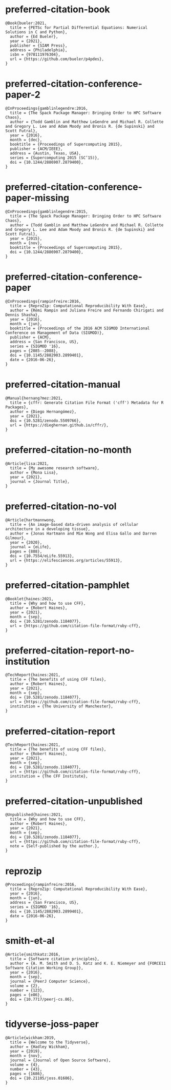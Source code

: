 # preferred-citation-book

    @Book{bueler:2021,
      title = {PETSc for Partial Differential Equations: Numerical Solutions in C and Python},
      author = {Ed Bueler},
      year = {2021},
      publisher = {SIAM Press},
      address = {Philadelphia},
      isbn = {978111976304},
      url = {https://github.com/bueler/p4pdes},
    }

# preferred-citation-conference-paper-2

    @InProceedings{gamblinlegendre:2016,
      title = {The Spack Package Manager: Bringing Order to HPC Software Chaos},
      author = {Todd Gamblin and Matthew LeGendre and Michael R. Collette and Gregory L. Lee and Adam Moody and Bronis R. {de Supinski} and Scott Futral},
      year = {2016},
      month = {dec},
      booktitle = {Proceedings of Supercomputing 2015},
      publisher = {ACM/IEEE},
      address = {Austin, Texas, USA},
      series = {Supercomputing 2015 (SC’15)},
      doi = {10.1244/2886907.2879400},
    }

# preferred-citation-conference-paper-missing

    @InProceedings{gamblinlegendre:2015,
      title = {The Spack Package Manager: Bringing Order to HPC Software Chaos},
      author = {Todd Gamblin and Matthew LeGendre and Michael R. Collette and Gregory L. Lee and Adam Moody and Bronis R. {de Supinski} and Scott Futral},
      year = {2015},
      month = {nov},
      booktitle = {Proceedings of Supercomputing 2015},
      doi = {10.1244/2886907.2879400},
    }

# preferred-citation-conference-paper

    @InProceedings{rampinfreire:2016,
      title = {ReproZip: Computational Reproducibility With Ease},
      author = {Rémi Rampin and Juliana Freire and Fernando Chirigati and Dennis Shasha},
      year = {2016},
      month = {jun},
      booktitle = {Proceedings of the 2016 ACM SIGMOD International Conference on Management of Data (SIGMOD)},
      publisher = {ACM},
      address = {San Francisco, US},
      series = {SIGMOD '16},
      pages = {2085--2088},
      doi = {10.1145/2882903.2899401},
      date = {2016-06-26},
    }

# preferred-citation-manual

    @Manual{hernang?mez:2021,
      title = {cffr: Generate Citation File Format ('cff') Metadata for R Packages},
      author = {Diego Hernangómez},
      year = {2021},
      doi = {10.5281/zenodo.5509766},
      url = {https://dieghernan.github.io/cffr/},
    }

# preferred-citation-no-month

    @Article{lisa:2021,
      title = {My awesome research software},
      author = {Mona Lisa},
      year = {2021},
      journal = {Journal Title},
    }

# preferred-citation-no-vol

    @Article{hartmannwong,
      title = {An image-based data-driven analysis of cellular architecture in a developing tissue},
      author = {Jonas Hartmann and Mie Wong and Elisa Gallo and Darren Gilmour},
      year = {2020},
      journal = {eLife},
      pages = {888},
      doi = {10.7554/eLife.55913},
      url = {https://elifesciences.org/articles/55913},
    }

# preferred-citation-pamphlet

    @Booklet{haines:2021,
      title = {Why and how to use CFF},
      author = {Robert Haines},
      year = {2021},
      month = {sep},
      doi = {10.5281/zenodo.1184077},
      url = {https://github.com/citation-file-format/ruby-cff},
    }

# preferred-citation-report-no-institution

    @TechReport{haines:2021,
      title = {The benefits of using CFF files},
      author = {Robert Haines},
      year = {2021},
      month = {sep},
      doi = {10.5281/zenodo.1184077},
      url = {https://github.com/citation-file-format/ruby-cff},
      institution = {The University of Manchester},
    }

# preferred-citation-report

    @TechReport{haines:2021,
      title = {The benefits of using CFF files},
      author = {Robert Haines},
      year = {2021},
      month = {sep},
      doi = {10.5281/zenodo.1184077},
      url = {https://github.com/citation-file-format/ruby-cff},
      institution = {The CFF Institute},
    }

# preferred-citation-unpublished

    @Unpublished{haines:2021,
      title = {Why and how to use CFF},
      author = {Robert Haines},
      year = {2021},
      month = {sep},
      doi = {10.5281/zenodo.1184077},
      url = {https://github.com/citation-file-format/ruby-cff},
      note = {Self-published by the author.},
    }

# reprozip

    @Proceedings{rampinfreire:2016,
      title = {ReproZip: Computational Reproducibility With Ease},
      year = {2016},
      month = {jun},
      address = {San Francisco, US},
      series = {SIGMOD '16},
      doi = {10.1145/2882903.2899401},
      date = {2016-06-26},
    }

# smith-et-al

    @Article{smithkatz:2016,
      title = {Software citation principles},
      author = {A. M. Smith and D. S. Katz and K. E. Niemeyer and {FORCE11 Software Citation Working Group}},
      year = {2016},
      month = {sep},
      journal = {PeerJ Computer Science},
      volume = {2},
      number = {123},
      pages = {e86},
      doi = {10.7717/peerj-cs.86},
    }

# tidyverse-joss-paper

    @Article{wickham:2019,
      title = {Welcome to the Tidyverse},
      author = {Hadley Wickham},
      year = {2019},
      month = {nov},
      journal = {Journal of Open Source Software},
      volume = {4},
      number = {43},
      pages = {1686},
      doi = {10.21105/joss.01686},
    }

